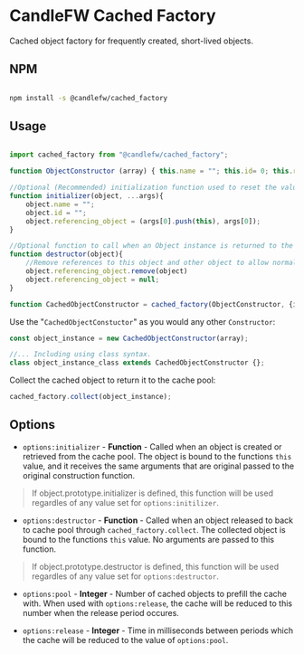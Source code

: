 # CandleFW Cached Factory

Cached object factory for frequently created, short-lived objects.

## NPM 

```bash

npm install -s @candlefw/cached_factory

```

## Usage

```js

import cached_factory from "@candlefw/cached_factory";

function ObjectConstructor (array) { this.name = ""; this.id= 0; this.referencing_object = (array.push(this), array)}

//Optional (Recommended) initialization function used to reset the values of an Object instance.
function initializer(object, ...args){
	object.name = "";
	object.id = "";
	object.referencing_object = (args[0].push(this), args[0]);
}

//Optional function to call when an Object instance is returned to the cache through cached_factory.destroy
function destructor(object){
	//Remove references to this object and other object to allow normal garbage collection to occur.
	object.referencing_object.remove(object)
	object.referencing_object = null;
}	

function CachedObjectConstructor = cached_factory(ObjectConstructor, {initializer, destructor});
```
Use the "``CachedObjectConstuctor``" as you would any other ``Constructor``:

```js
const object_instance = new CachedObjectConstructor(array);

//... Including using class syntax.
class object_instance_class extends CachedObjectConstructor {};
````

Collect the cached object to return it to the cache pool:

```js
cached_factory.collect(object_instance);

```

## Options

- `options:initializer` - **Function** - Called when an object is created or retrieved from the cache pool. The object is bound to the functions `this` value, and it receives the same arguments that are original passed to the original construction function. 
> If object.prototype.initializer is defined, this function will be used regardles of any value set for `options:initilizer`.

- `options:destructor` - **Function** - Called when an object released to back to cache pool through `cached_factory.collect`. The collected object is bound to the functions `this` value. No arguments are passed to this function.
> If object.prototype.destructor is defined, this function will be used regardles of any value set for `options:destructor`.

- `options:pool` - **Integer** - Number of cached objects to prefill the cache with. When used with `options:release`, the cache will be reduced to this number when the release period occures. 

- `options:release` - **Integer** - Time in milliseconds between periods which the cache will be reduced to the value of `options:pool`.
